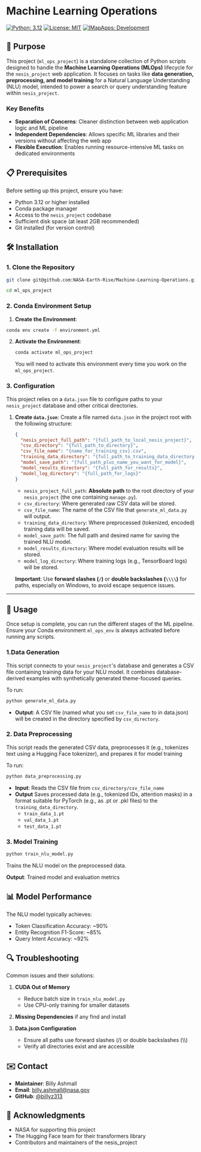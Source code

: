 # Machine Learning Operations

[![Python: 3.12](https://img.shields.io/badge/python-3.12-blue.svg)](https://www.python.org/)
[![License: MIT](https://img.shields.io/badge/License-MIT-yellow.svg)](https://github.com/billyz313/Machine-Learning-Operations/blob/main/LICENSE)
[![IMapApps: Development](https://img.shields.io/badge/IMapApps-Development-green)](https://imapapps.com)

## 🎯 Purpose

This project (`ml_ops_project`) is a standalone collection of Python scripts designed to handle the **Machine Learning Operations (MLOps)** lifecycle for the `nesis_project` web application. It focuses on tasks like **data generation, preprocessing, and model training** for a Natural Language Understanding (NLU) model, intended to power a search or query understanding feature within `nesis_project`.

### Key Benefits
* **Separation of Concerns**: Cleaner distinction between web application logic and ML pipeline
* **Independent Dependencies**: Allows specific ML libraries and their versions without affecting the web app
* **Flexible Execution**: Enables running resource-intensive ML tasks on dedicated environments


## 📋 Prerequisites

Before setting up this project, ensure you have:

- Python 3.12 or higher installed
- Conda package manager
- Access to the `nesis_project` codebase
- Sufficient disk space (at least 2GB recommended)
- Git installed (for version control)

## 🛠️ Installation
 
### 1. Clone the Repository

```bash
git clone git@github.com:NASA-Earth-Rise/Machine-Learning-Operations.git ml_ops_project

cd ml_ops_project

```

### 2. Conda Environment Setup

1. **Create the Environment**:

```bash
conda env create -f environment.yml
```

2.  **Activate the Environment**:

    ```bash
    conda activate ml_ops_project
    ```
    You will need to activate this environment every time you work on the `ml_ops_project`.

### 3. Configuration

This project relies on a `data.json` file to configure paths to your `nesis_project` database and other critical directories.

1. **Create `data.json`**:
Create a file named `data.json` in the project root with the following structure:

    ```json
    {
      "nesis_project_full_path": "{full_path_to_local_nesis_project}",
      "csv_directory": "{full_path_to_directory}",
      "csv_file_name": "{name_for_training_csv}.csv",
      "training_data_directory": "{full_path_to_training_data_directory}",
      "model_save_path": "{full_path_plus_name_you_want_for_model}",
      "model_results_directory": "{full_path_for_results}",
      "model_log_directory": "{full_path_for_logs}"
    }
    ```
    * `nesis_project_full_path`: **Absolute path** to the root directory of your `nesis_project` (the one containing `manage.py`).
    * `csv_directory`: Where generated raw CSV data will be stored.
    * `csv_file_name`: The name of the CSV file that `generate_ml_data.py` will output.
    * `training_data_directory`: Where preprocessed (tokenized, encoded) training data will be saved.
    * `model_save_path`: The full path and desired name for saving the trained NLU model.
    * `model_results_directory`: Where model evaluation results will be stored.
    * `model_log_directory`: Where training logs (e.g., TensorBoard logs) will be stored.

    **Important**: Use **forward slashes (`/`)** or **double backslashes (`\\\\`)** for paths, especially on Windows, to avoid escape sequence issues.

---

## 🚀 Usage

Once setup is complete, you can run the different stages of the ML pipeline. Ensure your Conda environment `ml_ops_env` is always activated before running any scripts.

### 1.Data Generation

This script connects to your `nesis_project`'s database and generates a CSV file containing training data for your NLU model. It combines database-derived examples with synthetically generated theme-focused queries.

To run:

```bash
python generate_ml_data.py
```
- **Output**: A CSV file (named what you set `csv_file_name` to in data.json) will be created in the directory specified by `csv_directory`.

### 2. Data Preprocessing 

This script reads the generated CSV data, preprocesses it (e.g., tokenizes text using a Hugging Face tokenizer), and prepares it for model training

To run:

```bash
python data_preprocessing.py
```

- **Input**: Reads the CSV file from `csv_directory/csv_file_name`
- **Output** Saves processed data (e.g., tokenized IDs, attention masks) in a format suitable for PyTorch (e.g., as .pt or .pkl files) to the `training_data_directory`.
  - `train_data_1.pt`
  - `val_data_1.pt`
  - `test_data_1.pt`


### 3. Model Training


```bash
python train_nlu_model.py
```
Trains the NLU model on the preprocessed data.

**Output**: Trained model and evaluation metrics

## 📊 Model Performance

The NLU model typically achieves:
- Token Classification Accuracy: ~90%
- Entity Recognition F1-Score: ~85%
- Query Intent Accuracy: ~92%

## 🔍 Troubleshooting

Common issues and their solutions:

1. **CUDA Out of Memory**
   - Reduce batch size in `train_nlu_model.py`
   - Use CPU-only training for smaller datasets

2. **Missing Dependencies**
   if any find and install

3. **Data.json Configuration**
   - Ensure all paths use forward slashes (/) or double backslashes (\\\\)
   - Verify all directories exist and are accessible


## ✉️ Contact

- **Maintainer**: Billy Ashmall
- **Email**: [billy.ashmall@nasa.gov](mailto:billy.ashmall@nasa.gov)
- **GitHub**: [@billyz313](https://github.com/billyz313)

## 🙏 Acknowledgments

- NASA for supporting this project
- The Hugging Face team for their transformers library
- Contributors and maintainers of the nesis_project

